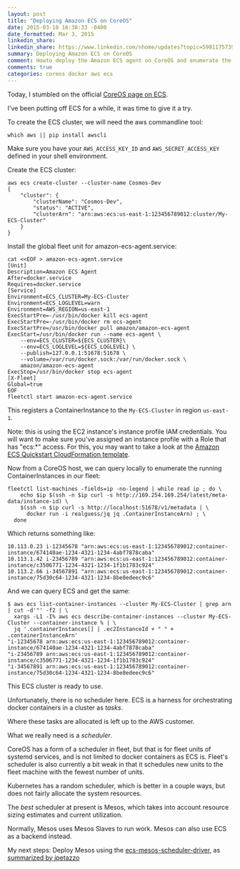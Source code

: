 ```yaml
---
layout: post
title: "Deploying Amazon ECS on CoreOS"
date: 2015-03-10 16:38:33 -0400
date_formatted: Mar 3, 2015
linkedin_share:
linkedin_share: https://www.linkedin.com/nhome/updates?topic=5981175739561623552
summary: Deploying Amazon ECS on CoreOS
comment: Howto deploy the Amazon ECS agent on CoreOS and enumerate the cluster
comments: true
categories: coreos docker aws ecs
---
```

Today, I stumbled on the official [CoreOS page on ECS](https://coreos.com/docs/running-coreos/cloud-providers/ecs/).

I've been putting off ECS for a while, it was time to give it a try.

To create the ECS cluster, we will need the aws commandline tool:

    which aws || pip install awscli

Make sure you have your `AWS_ACCESS_KEY_ID` and `AWS_SECRET_ACCESS_KEY` defined in your shell environment.

Create the ECS cluster:

    aws ecs create-cluster --cluster-name Cosmos-Dev
    {
        "cluster": {
            "clusterName": "Cosmos-Dev",
            "status": "ACTIVE",
            "clusterArn": "arn:aws:ecs:us-east-1:123456789012:cluster/My-ECS-Cluster"
        }
    }

Install the global fleet unit for amazon-ecs-agent.service:

    cat <<EOF > amazon-ecs-agent.service
    [Unit]
    Description=Amazon ECS Agent
    After=docker.service
    Requires=docker.service
    [Service]
    Environment=ECS_CLUSTER=My-ECS-Cluster
    Environment=ECS_LOGLEVEL=warn
    Environment=AWS_REGION=us-east-1
    ExecStartPre=-/usr/bin/docker kill ecs-agent
    ExecStartPre=-/usr/bin/docker rm ecs-agent
    ExecStartPre=/usr/bin/docker pull amazon/amazon-ecs-agent
    ExecStart=/usr/bin/docker run --name ecs-agent \
        --env=ECS_CLUSTER=${ECS_CLUSTER}\
        --env=ECS_LOGLEVEL=${ECS_LOGLEVEL} \
        --publish=127.0.0.1:51678:51678 \
        --volume=/var/run/docker.sock:/var/run/docker.sock \
        amazon/amazon-ecs-agent
    ExecStop=/usr/bin/docker stop ecs-agent
    [X-Fleet]
    Global=true
    EOF
    fleetctl start amazon-ecs-agent.service

This registers a ContainerInstance to the `My-ECS-Cluster` in region `us-east-1`.

Note: this is using the EC2 instance's instance profile IAM credentials. You will want to make sure you've assigned an instance profile with a Role that has "ecs:*" access.
For this, you may want to take a look at the [Amazon ECS Quickstart CloudFormation template](https://s3.amazonaws.com/amazon-ecs-cloudformation/Amazon_ECS_Quickstart.template).

Now from a CoreOS host, we can query locally to enumerate the running ContainerInstances in our fleet:

    fleetctl list-machines -fields=ip -no-legend | while read ip ; do \
        echo $ip $(ssh -n $ip curl -s http://169.254.169.254/latest/meta-data/instance-id) \
        $(ssh -n $ip curl -s http://localhost:51678/v1/metadata | \
          docker run -i realguess/jq jq .ContainerInstanceArn) ; \
      done

Which returns something like:

    10.113.0.23 i-12345678 "arn:aws:ecs:us-east-1:123456789012:container-instance/674140ae-1234-4321-1234-4abf7878caba"
    10.113.1.42 i-23456789 "arn:aws:ecs:us-east-1:123456789012:container-instance/c3506771-1234-4321-1234-1f1b1783c924"
    10.113.2.66 i-34567891 "arn:aws:ecs:us-east-1:123456789012:container-instance/75d30c64-1234-4321-1234-8be8edeec9c6"

And we can query ECS and get the same:

    $ aws ecs list-container-instances --cluster My-ECS-Cluster | grep arn | cut -d'"' -f2 | \
      xargs -L1 -I% aws ecs describe-container-instances --cluster My-ECS-Cluster --container-instance % | \
      jq '.containerInstances[] | .ec2InstanceId + " " + .containerInstanceArn'
    "i-12345678 arn:aws:ecs:us-east-1:123456789012:container-instance/674140ae-1234-4321-1234-4abf7878caba"
    "i-23456789 arn:aws:ecs:us-east-1:123456789012:container-instance/c3506771-1234-4321-1234-1f1b1783c924"
    "i-34567891 arn:aws:ecs:us-east-1:123456789012:container-instance/75d30c64-1234-4321-1234-8be8edeec9c6"

This ECS cluster is ready to use.

Unfortunately, there is no scheduler here. ECS is a harness for orchestrating docker containers in a cluster as _tasks_. 

Where these tasks are allocated is left up to the AWS customer.

What we really need is a _scheduler_.

CoreOS has a form of a scheduler in fleet, but that is for fleet units of systemd services, and is not limited to docker containers as ECS is.
Fleet's scheduler is also currently a bit weak in that it schedules new units to the fleet machine with the fewest number of units.

Kubernetes has a random scheduler, which is better in a couple ways, but does not fairly allocate the system resources.

The _best_ scheduler at present is Mesos, which takes into account resource sizing estimates and current utilization.

Normally, Mesos uses Mesos Slaves to run work. Mesos can also use ECS as a backend instead.

My next steps: Deploy Mesos using the [ecs-mesos-scheduler-driver](https://github.com/awslabs/ecs-mesos-scheduler-driver), as [summarized by jpetazzo](http://jpetazzo.github.io/2015/01/14/amazon-docker-ecs-ec2-container-service/)

